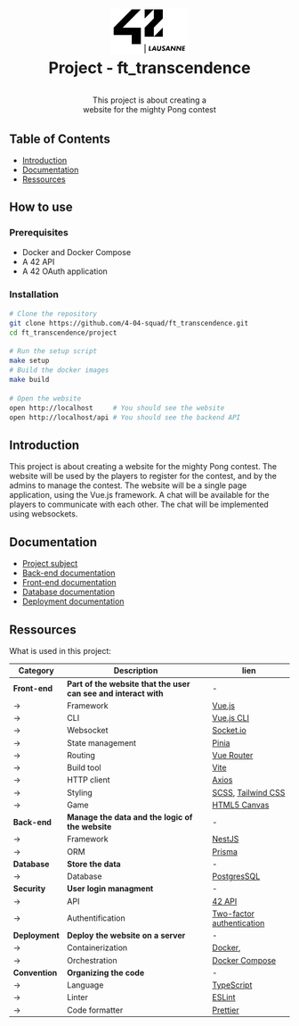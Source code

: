 <h1 align="center" style="text-align: center">
    <img alt="42Lausanne" title="42Lausanne" src="https://github.com/MarJC5/42/blob/main/42_logo.svg" width="140"> </br>
    Project - ft_transcendence
    <h4 align="center" style="width: 50%; margin: 2rem auto; font-weight: normal; text-align: center"> 
     This project is about creating a website for the mighty Pong contest
    </h4>
</h1>

## Table of Contents

- [Introduction](#Introduction)
- [Documentation](#Documentation)
- [Ressources](#Ressources)

## How to use

### Prerequisites
- Docker and Docker Compose
- A 42 API
- A 42 OAuth application

### Installation

```bash
# Clone the repository
git clone https://github.com/4-04-squad/ft_transcendence.git
cd ft_transcendence/project

# Run the setup script
make setup
# Build the docker images
make build

# Open the website
open http://localhost     # You should see the website
open http://localhost/api # You should see the backend API
```

## Introduction

This project is about creating a website for the mighty Pong contest. The website will be used by the players to
register for the contest, and by the admins to manage the contest. The website will be a single page application, using
the Vue.js framework.
A chat will be available for the players to communicate with each other. The chat will be implemented using websockets.

## Documentation

- [Project subject](res/subject/en.subject.pdf)
- [Back-end documentation](doc/backend.md)
- [Front-end documentation](doc/frontend.md)
- [Database documentation](doc/database.md)
- [Deployment documentation](doc/deployment.md)

## Ressources

What is used in this project:

| Category       | Description                                                     | lien                                                                                   |
|----------------|-----------------------------------------------------------------|----------------------------------------------------------------------------------------|
| __Front-end__  | __Part of the website that the user can see and interact with__ | -                                                                                      |
| ->             | Framework                                                       | [Vue.js](https://vuejs.org/)                                                           |
| ->             | CLI                                                             | [Vue.js CLI](https://cli.vuejs.org/)                                                   |
| ->             | Websocket                                                       | [Socket.io](https://socket.io/)                                                        |
| ->             | State management                                                | [Pinia](https://pinia.esm.dev/)                                                        |
| ->             | Routing                                                         | [Vue Router](https://router.vuejs.org/)                                                |
| ->             | Build tool                                                      | [Vite](https://vitejs.dev/)                                                            |
| ->             | HTTP client                                                     | [Axios](https://axios-http.com/)                                                       |
| ->             | Styling                                                         | [SCSS](https://sass-lang.com/), [Tailwind CSS](https://tailwindcss.com/)               |
| ->             | Game                                                            | [HTML5 Canvas](https://developer.mozilla.org/en-US/docs/Web/API/Canvas_API)            |
| __Back-end__   | __Manage the data and the logic of the website__                | -                                                                                      |
| ->             | Framework                                                       | [NestJS](https://nestjs.com/)                                                          |
| ->             | ORM                                                             | [Prisma](https://www.prisma.io/)                                                       |
| __Database__   | __Store the data__                                              | -                                                                                      |
| ->             | Database                                                        | [PostgresSQL](https://www.postgresql.org/)                                             |
| __Security__   | __User login managment__                                        | -                                                                                      |
| ->             | API                                                             | [42 API](https://api.intra.42.fr/apidoc/guides/getting_started)                        |
| ->             | Authentification                                                | [Two-factor authentication](https://en.wikipedia.org/wiki/Multi-factor_authentication) |
| __Deployment__ | __Deploy the website on a server__                              | -                                                                                      |
| ->             | Containerization                                                | [Docker](https://www.docker.com/),                                                     |
| ->             | Orchestration                                                   | [Docker Compose](https://docs.docker.com/compose/)                                     |
| __Convention__ | __Organizing the code__                                         | -                                                                                      |
| ->             | Language                                                        | [TypeScript](https://www.typescriptlang.org/)                                          |
| ->             | Linter                                                          | [ESLint](https://eslint.org/)                                                          |
| ->             | Code formatter                                                  | [Prettier](https://prettier.io/)                                                       |

